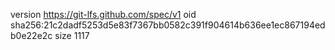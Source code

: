 version https://git-lfs.github.com/spec/v1
oid sha256:21c2dadf5253d5e83f7367bb0582c391f904614b636ee1ec867194edb0e22e2c
size 1117
